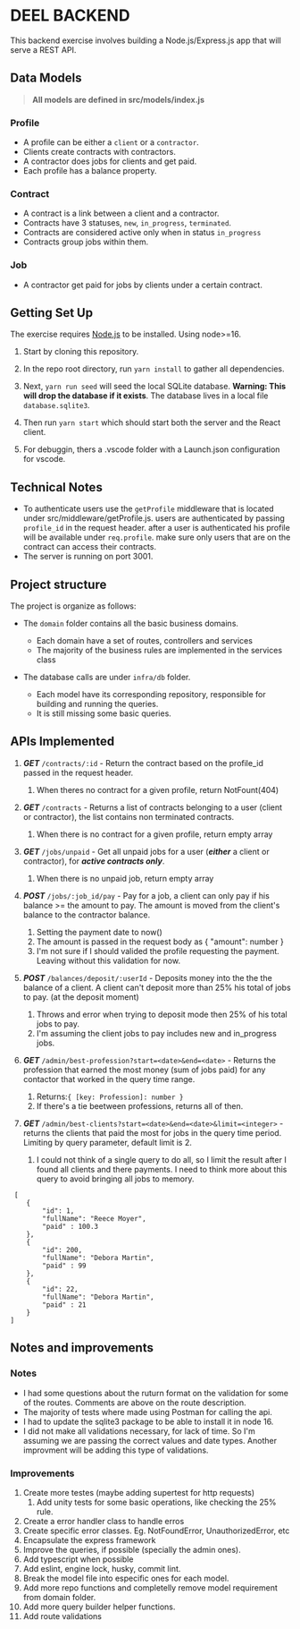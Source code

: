# DEEL BACKEND

This backend exercise involves building a Node.js/Express.js app that will serve a REST API.

## Data Models

> **All models are defined in src/models/index.js**

### Profile

- A profile can be either a `client` or a `contractor`.
- Clients create contracts with contractors.
- A contractor does jobs for clients and get paid.
- Each profile has a balance property.

### Contract

- A contract is a link between a client and a contractor.
- Contracts have 3 statuses, `new`, `in_progress`, `terminated`.
- Contracts are considered active only when in status `in_progress`
- Contracts group jobs within them.

### Job

- A contractor get paid for jobs by clients under a certain contract.

## Getting Set Up

The exercise requires [Node.js](https://nodejs.org/en/) to be installed. Using node>=16.

1. Start by cloning this repository.

2. In the repo root directory, run `yarn install` to gather all dependencies.

3. Next, `yarn run seed` will seed the local SQLite database. **Warning: This will drop the database if it exists**. The database lives in a local file `database.sqlite3`.

4. Then run `yarn start` which should start both the server and the React client.

5. For debuggin, thers a .vscode folder with a Launch.json configuration for vscode.

## Technical Notes

- To authenticate users use the `getProfile` middleware that is located under src/middleware/getProfile.js. users are authenticated by passing `profile_id` in the request header. after a user is authenticated his profile will be available under `req.profile`. make sure only users that are on the contract can access their contracts.
- The server is running on port 3001.

## Project structure

The project is organize as follows:

- The `domain` folder contains all the basic business domains.

  - Each domain have a set of routes, controllers and services
  - The majority of the business rules are implemented in the services class

- The database calls are under `infra/db` folder.
  - Each model have its corresponding repository, responsible for building and running the queries.
  - It is still missing some basic queries.

## APIs Implemented

1. **_GET_** `/contracts/:id` - Return the contract based on the profile_id passed in the request header.

   1. When theres no contract for a given profile, return NotFount(404)

2. **_GET_** `/contracts` - Returns a list of contracts belonging to a user (client or contractor), the list contains non terminated contracts.

   1. When there is no contract for a given profile, return empty array

3. **_GET_** `/jobs/unpaid` - Get all unpaid jobs for a user (**_either_** a client or contractor), for **_active contracts only_**.

   1. When there is no unpaid job, return empty array

4. **_POST_** `/jobs/:job_id/pay` - Pay for a job, a client can only pay if his balance >= the amount to pay. The amount is moved from the client's balance to the contractor balance.

   1. Setting the payment date to now()
   2. The amount is passed in the request body as { "amount": number }
   3. I'm not sure if I should valided the profile requesting the payment. Leaving without this validation for now.

5. **_POST_** `/balances/deposit/:userId` - Deposits money into the the the balance of a client. A client can't deposit more than 25% his total of jobs to pay. (at the deposit moment)

   1. Throws and error when trying to deposit mode then 25% of his total jobs to pay.
   2. I'm assuming the client jobs to pay includes new and in_progress jobs.

6. **_GET_** `/admin/best-profession?start=<date>&end=<date>` - Returns the profession that earned the most money (sum of jobs paid) for any contactor that worked in the query time range.

   1. Returns:`{ [key: Profession]: number }`
   2. If there's a tie beetween professions, returns all of then.

7. **_GET_** `/admin/best-clients?start=<date>&end=<date>&limit=<integer>` - returns the clients that paid the most for jobs in the query time period. Limiting by query parameter, default limit is 2.

   1. I could not think of a single query to do all, so I limit the result after I found all clients and there payments. I need to think more about this query to avoid bringing all jobs to memory.

```
 [
    {
        "id": 1,
        "fullName": "Reece Moyer",
        "paid" : 100.3
    },
    {
        "id": 200,
        "fullName": "Debora Martin",
        "paid" : 99
    },
    {
        "id": 22,
        "fullName": "Debora Martin",
        "paid" : 21
    }
]
```

## Notes and improvements

### Notes

- I had some questions about the ruturn format on the validation for some of the routes. Comments are above on the route description.
- The majority of tests where made using Postman for calling the api.
- I had to update the sqlite3 package to be able to install it in node 16.
- I did not make all validations necessary, for lack of time. So I'm assuming we are passing the correct values and date types. Another improvment will be adding this type of validations.

### Improvements

1.  Create more testes (maybe adding supertest for http requests)
    1.  Add unity tests for some basic operations, like checking the 25% rule.
2.  Create a error handler class to handle erros
3.  Create specific error classes. Eg. NotFoundError, UnauthorizedError, etc
4.  Encapsulate the express framework
5.  Improve the queries, if possible (specially the admin ones).
6.  Add typescript when possible
7.  Add eslint, engine lock, husky, commit lint.
8.  Break the model file into especific ones for each model.
9.  Add more repo functions and completelly remove model requirement from domain folder.
10. Add more query builder helper functions.
11. Add route validations
